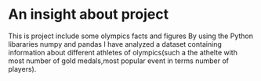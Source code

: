# An insight about project
This is project include some  olympics facts and figures 
By using the Python libararies numpy and pandas I have analyzed a dataset containing information about different athletes of olympics(such a the athelte with most 
number of gold medals,most popular event in terms number of players).
